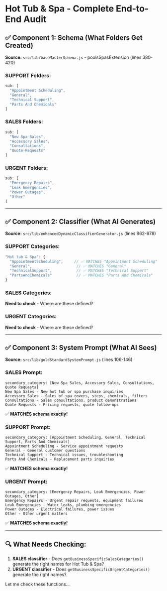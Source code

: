 # Hot Tub & Spa - Complete End-to-End Audit

## ✅ Component 1: Schema (What Folders Get Created)

**Source:** `src/lib/baseMasterSchema.js` - poolsSpasExtension (lines 380-420)

### SUPPORT Folders:
```javascript
sub: [
  "Appointment Scheduling",
  "General",
  "Technical Support",
  "Parts And Chemicals"
]
```

### SALES Folders:
```javascript
sub: [
  "New Spa Sales",
  "Accessory Sales",
  "Consultations",
  "Quote Requests"
]
```

### URGENT Folders:
```javascript
sub: [
  "Emergency Repairs",
  "Leak Emergencies",
  "Power Outages",
  "Other"
]
```

---

## ✅ Component 2: Classifier (What AI Generates)

**Source:** `src/lib/enhancedDynamicClassifierGenerator.js` (lines 962-978)

### SUPPORT Categories:
```javascript
"Hot tub & Spa": {
  "AppointmentScheduling",     // ✅ MATCHES "Appointment Scheduling"
  "General",                    // ✅ MATCHES "General"
  "TechnicalSupport",           // ✅ MATCHES "Technical Support"
  "PartsAndChemicals"           // ✅ MATCHES "Parts And Chemicals"
}
```

### SALES Categories:
**Need to check** - Where are these defined?

### URGENT Categories:
**Need to check** - Where are these defined?

---

## ✅ Component 3: System Prompt (What AI Sees)

**Source:** `src/lib/goldStandardSystemPrompt.js` (lines 106-146)

### SALES Prompt:
```
secondary_category: [New Spa Sales, Accessory Sales, Consultations, Quote Requests]
New Spa Sales - New hot tub or spa purchase inquiries
Accessory Sales - Sales of spa covers, steps, chemicals, filters
Consultations - Sales consultations, product demonstrations
Quote Requests - Pricing requests, quote follow-ups
```
✅ **MATCHES schema exactly!**

### SUPPORT Prompt:
```
secondary_category: [Appointment Scheduling, General, Technical Support, Parts And Chemicals]
Appointment Scheduling - Service appointment requests
General - General customer questions
Technical Support - Technical issues, troubleshooting
Parts And Chemicals - Replacement parts inquiries
```
✅ **MATCHES schema exactly!**

### URGENT Prompt:
```
secondary_category: [Emergency Repairs, Leak Emergencies, Power Outages, Other]
Emergency Repairs - Urgent repair requests, equipment failures
Leak Emergencies - Water leaks, plumbing emergencies
Power Outages - Electrical failures, power issues
Other - Other urgent matters
```
✅ **MATCHES schema exactly!**

---

## 🔍 What Needs Checking:

1. **SALES classifier** - Does `getBusinessSpecificSalesCategories()` generate the right names for Hot Tub & Spa?
2. **URGENT classifier** - Does `getBusinessSpecificUrgentCategories()` generate the right names?

Let me check these functions...

